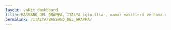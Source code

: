```yaml
---
layout: vakit_dashboard
title: BASSANO_DEL_GRAPPA, ITALYA için iftar, namaz vakitleri ve hava durumu - ilçe/eyalet seç
permalink: /ITALYA/BASSANO_DEL_GRAPPA/
---
```


<script type="text/javascript">
  var GLOBAL_COUNTRY = 'ITALYA';
  var GLOBAL_CITY = 'BASSANO_DEL_GRAPPA';
  var GLOBAL_STATE = '';
  var lat = 72;
  var lon = 21;
</script>
